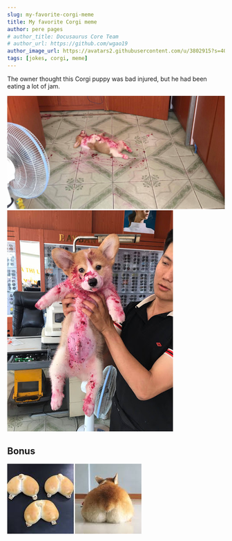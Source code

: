 ```yaml
---
slug: my-favorite-corgi-meme
title: My favorite Corgi meme
author: pere pages
# author_title: Docusaurus Core Team
# author_url: https://github.com/wgao19
author_image_url: https://avatars2.githubusercontent.com/u/3802915?s=400&v=4
tags: [jokes, corgi, meme]
---
```


The owner thought this Corgi puppy was bad injured, but he had been eating a lot of jam.

![Corgi floor](../static/blog/2020/12/22/corgi-floor.png)
![Corgi jam](../static/blog/2020/12/22/corgi-jam.jpg)

## Bonus

![Corgi butt](../static/blog/2020/12/22/corgi-butt.jpg)
